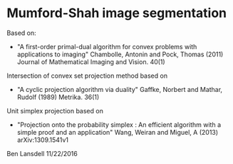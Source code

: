 Mumford-Shah image segmentation
===============================

Based on:
 * "A first-order primal-dual algorithm for convex problems with applications to imaging" 
Chambolle, Antonin and Pock, Thomas (2011)
Journal of Mathematical Imaging and Vision. 40(1)

Intersection of convex set projection method based on 
 * "A cyclic projection algorithm via duality"
Gaffke, Norbert and Mathar, Rudolf (1989)
Metrika. 36(1)

Unit simplex projection based on 
 * "Projection onto the probability simplex : An efficient algorithm with a
 simple proof and an application"
Wang, Weiran and Miguel, A (2013)
arXiv:1309.1541v1

Ben Lansdell
11/22/2016
